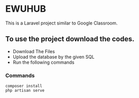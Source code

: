 # EWUHUB
 
This is a Laravel project similar to Google Classroom.

## To use the project download the codes.

  * Download The Files
  * Upload the database by the given SQL
  * Run the following commands

### Commands
    composer install
    php artisan serve
